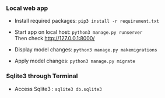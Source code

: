 ### Local web app
* Install required packages: `pip3 install -r requirement.txt`
* Start app on local host: `python3 manage.py runserver`  
  Then check http://127.0.0.1:8000/

* Display model changes: `python3 manage.py makemigrations`
* Apply model changes: `python3 manage.py migrate`



### Sqlite3 through Terminal
* Access Sqlite3 : `sqlite3 db.sqlite3`  
